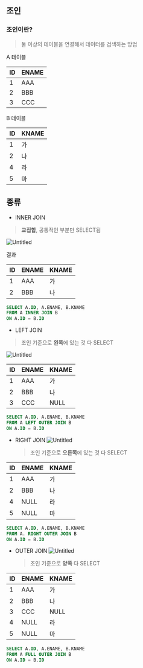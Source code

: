 ## 조인

### 조인이란?

> 둘 이상의 테이블을 연결해서 데이터를 검색하는 방법

A 테이블

| ID  | ENAME |
| --- | ----- |
| 1   | AAA   |
| 2   | BBB   |
| 3   | CCC   |

B 테이블

| ID  | KNAME |
| --- | ----- |
| 1   | 가    |
| 2   | 나    |
| 4   | 라    |
| 5   | 마    |

## 종류

- INNER JOIN

> **교집합**, 공통적인 부분만 SELECT됨

![Untitled](https://www.notion.so/image/https%3A%2F%2Fs3-us-west-2.amazonaws.com%2Fsecure.notion-static.com%2Fedd42e6c-65ed-4583-8874-67d3e7f31219%2FUntitled.png?table=block&id=8b77136d-36d2-4b5b-a2da-2a479ba43094&spaceId=7ea9111c-81e4-4df3-ae22-1260e4d0da86&width=1530&userId=95771340-6e22-4a0f-ac96-8c479e99bd1f&cache=v2)

결과

| ID  | ENAME | KNAME |
| --- | ----- | ----- |
| 1   | AAA   | 가    |
| 2   | BBB   | 나    |

```sql
SELECT A.ID, A.ENAME, B.KNAME
FROM A INNER JOIN B
ON A.ID = B.ID
```

- LEFT JOIN

> 조인 기준으로 **왼쪽**에 있는 것 다 SELECT

![Untitled](https://www.notion.so/image/https%3A%2F%2Fs3-us-west-2.amazonaws.com%2Fsecure.notion-static.com%2Fdea718f1-60ba-42d6-a81b-00060f240564%2FUntitled.png?table=block&id=6c2757bf-107e-43f5-befa-f8060f22f56a&spaceId=7ea9111c-81e4-4df3-ae22-1260e4d0da86&width=1530&userId=95771340-6e22-4a0f-ac96-8c479e99bd1f&cache=v2)

| ID  | ENAME | KNAME |
| --- | ----- | ----- |
| 1   | AAA   | 가    |
| 2   | BBB   | 나    |
| 3   | CCC   | NULL  |

```sql
SELECT A.ID, A.ENAME, B.KNAME
FROM A LEFT OUTER JOIN B
ON A.ID = B.ID

```

- RIGHT JOIN
  ![Untitled](https://www.notion.so/image/https%3A%2F%2Fs3-us-west-2.amazonaws.com%2Fsecure.notion-static.com%2F25d7277c-48ea-49db-9533-58bd076a7c80%2FUntitled.png?table=block&id=219480d5-d57f-4043-b9da-fe91929bc1f8&spaceId=7ea9111c-81e4-4df3-ae22-1260e4d0da86&width=1530&userId=95771340-6e22-4a0f-ac96-8c479e99bd1f&cache=v2)
  > 조인 기준으로 **오른쪽**에 있는 것 다 SELECT

| ID  | ENAME | KNAME |
| --- | ----- | ----- |
| 1   | AAA   | 가    |
| 2   | BBB   | 나    |
| 4   | NULL  | 라    |
| 5   | NULL  | 마    |

```SQL
SELECT A.ID, A.ENAME, B.KNAME
FROM A. RIGHT OUTER JOIN B
ON A.ID = B.ID

```

- OUTER JOIN
  ![Untitled](https://www.notion.so/image/https%3A%2F%2Fs3-us-west-2.amazonaws.com%2Fsecure.notion-static.com%2Fed55a4e7-b5bd-4bbe-9bbf-3f027c196256%2FUntitled.png?table=block&id=f64b3bfc-6a7c-44c8-a08a-972947d834aa&spaceId=7ea9111c-81e4-4df3-ae22-1260e4d0da86&width=1530&userId=95771340-6e22-4a0f-ac96-8c479e99bd1f&cache=v2)
  > 조인 기준으로 **양쪽** 다 SELECT

| ID  | ENAME | KNAME |
| --- | ----- | ----- |
| 1   | AAA   | 가    |
| 2   | BBB   | 나    |
| 3   | CCC   | NULL  |
| 4   | NULL  | 라    |
| 5   | NULL  | 마    |

```SQL
SELECT A.ID, A.ENAME, B.KNAME
FROM A FULL OUTER JOIN B
ON A.ID = B.ID
```
